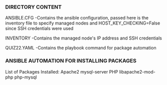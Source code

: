### DIRECTORY CONTENT ###

ANSIBLE.CFG
-Contains the ansible configuration, passed here is the inventory file to specify managed nodes
and HOST_KEY_CHECKING=False since SSH credentials were used

INVENTORY
-Contains the managed node's IP address and SSH credentials  

QUIZ22.YAML
-Contains the playbook command for package automation

### ANSIBLE AUTOMATION FOR INSTALLING PACKAGES ###

List of Packages Installed:
Apache2
mysql-server
PHP
libapache2-mod-php
php-mysql


